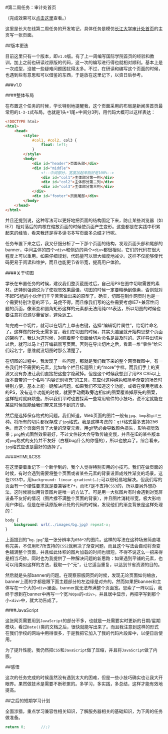 #第二周任务：审计处首页

（完成效果可以[点击这里](http://peterwang1996.github.io/YUOL-Trial/)查看。）

这里是长大在线第二周任务的开发笔记，具体任务是模仿[长江大学审计处首页](http://sjc.yangtzeu.edu.cn/)的主页写一张页面。

##版本更迭

目前这里只有一个版本，即`v1.0`版。有了上一周编写国际学院首页的经验和教训，加上之前也研读过原版的代码，这一次的编写进行得也就相对顺利。基本上是一次成型，没被一些疑难问题困扰得太多。不过，在研读和编写这个页面的时候，也遇到些有意思和可以借鉴的东西，于是放在这里记下，以资日后参考。

###v1.0

####整体布局

在布置这个任务的时候，学长特别地提醒我，这个页面采用的布局是新闻类首页最常用的`1-3-1`式布局，也就是1头+1尾+中间分3列，用代码大概可以这样表达：
```html
<!DOCTYPE html>
<html>
    <head>
        <style>
            #col1, #col2, col3 {
                float: left;
            }
        </style>
        <body>
            <div id="header">页面头部</div>
            <div id="middle">
                <!--中间部分，宽度加起来刚好是100%-->
                <div id="col1">主体部分第一列</div>
                <div id="col2">主体部分第二列</div>
                <div id="col3">主体部分第三列</div>
            </div>
            <div id="footer">页面尾部</div>
        </body>
    </head>
</html>
```
并且还提到说，这种写法可以更好地把页面的结构固定下来，防止某些浏览器（如IE7）相对落后的内核在缩放页面的时候使页面产生变形。这些都是在实践中积累起来的经验，看来我还是得多读书多写页面多总结才行呢。

任务布置下来之后，我又仔细分析了一下那个页面的结构，发现页面头部和尾部的banner，中间主体的四个`<div>`和侧边的两个`<div>`都很相似，它们的代码在很大程度上可以重用。如果仔细规划，代码量可以很大幅度地减少。这样不仅能够使代码更易于阅读和维护，而且也能更节省带宽，提高用户体验。

####关于切图

学长在布置任务的时候，建议我们整页截图过后，自己用PS在图中切取需要的素材。还特别强调说为了使视觉效果最佳，切图的时候一定要精确到像素，否则就对不起PS组的小伙伴们辛辛苦苦做出来的原型了。确实，切图在制作网页时也是一个需要特别注意的环节，马虎不得。而且像我们写的这些需要考虑IE7+兼容性问题的页面，像渐变和圆角矩形这样的元素都无法用纯`CSS`表达，所以切图的时候也要注意将资源尽量留足，避免返工。

每完成一个切片，就可以在切片上单击右键，选择“编辑切片属性”，给切片命名了。这样做的好处无需多言，我们在切图的时候，其实头脑里就开始构思整个页面的架构了。我认为这时候，对照着整个页面给切片命名是最及时的。这样导出切片过后，就可以马上打开编辑器写页面。否则在导出切片之后，看着一堆“零件”给它们起名字，思维就没切图时那么清楚了。

在切图的过程中，我发现了一些问题，那就是我们截下来的整个网页截图中，有一些我们并不需要的元素，比如每个栏目标题图上的“more”字样。而我们手上的资源又没有办法让我们直接把这些字隐藏掉。但是这个时候我想到了用PS CS5以上版本自带的一个名叫“内容识别填充”的工具，在应付这种纯色和简单渐变的场景时特别方便，基本上能一键解决问题。如果我们不知道这个功能，或者在使用老版本的PS，没有这个功能的时候，就要手动截取旁边相似的图案覆盖掉原先的图案，这样相对就麻烦些。所以我们平时也要探索一些常用软件的小技巧，说不定就能在某些时候就能给我们带来意想不到的方便。

然后是选择保存格式的问题。我们知道，Web页面的图片一般有`jpg`、`bmp`和`gif`三种。将所有的切片都保存成了`jpg`格式。我是这样考虑的：`gif`格式最多支持256色，而这个页面包含了大量的渐变元素，用gif势必会导致颜色损失，影响视觉效果；`png`格式固然效果最好，不过文件较大会导致传输变慢，并且在IE的某些版本对`png`格式的支持并不友好（白框bug什么的你懂的），所以也放弃了。综合看来，`jpg`格式应该是最好的选择了。

####HTML&CSS

在这里要着重记下一个新学到的，我个人觉得特别实用的小技巧。我们在做页面的时候，有时会遇到需要将整个页面或者某些元素的背景设置成线性渐变的场景。这在`CSS3`中，用`background: linear-gradient(…);`可以很轻易地解决。但我们写的页面有一个硬性要求就是要兼容IE7+，而IE7是不支持`CSS3`的，所以要另外想办法，这时候貌似用背景图片是唯一的方法了。可是用一大张图片有时会遇到对宽屏设备不友好的情况（图片撑不满整个页面的背景），并且图片消耗带宽，极大影响用户体验。但是在研读原版审计处的代码的时候，发现他们的渐变背景是这样处理的：
```css
body {
    background: url(../images/bg.jpg) repeat-x;
}
```
上面提到的“`bg.jpg`”是一张分辨率为`650*2`的图片。这样的写法在这种场景简直堪称完美，不仅用IE7所支持的`CSS2`就解决了渐变问题，而且这个写法会自动将渐变色铺满整个页面，并且如此体积的图片加载的时间也很短。不得不说这么一招来得是相当巧妙。同时也为我提供了一种解决问题的新思路：如果遇到平铺的元素，也可以用类似这样的方法，截取一个“元”，让它适当重复，以达到节省资源的目的。

然后就是头部banner的问题。在观察原版网页的时候，发现无论页面如何缩放，banner上面的字都是跟下面主题部分的左边缘是对齐的，然而如果把banner和主体写在一个大的`<div>`里面，banner就无法布满整个页面宽。思索了一阵以后，我终于想到在banner中再写一个宽`780px`的`<div>`，并且居中显示，再把字写到那个小`<div>`中，就大功告成了。

####JavaScript

这张网页需要用到`JavaScript`的部分不多，也就是一处需要实时更新的日期/星期模块，看过`Date()`类的文档之后，很快就能写出来了。而且我注意到这样的形式在我们学校的网站中用得很多，于是我把它加入了我的代码片段库中，以便日后使用。

为了提升性能，我仍然把`CSS`和`JavaScript`做了压缩，并且将`JavaScript`做了内嵌。

##感悟

这次的任务完成的时候虽然没有遇到太大的困难，但是一些小技巧确实也让我大开眼界。果然做技术是需要不断积累的。多学习，多实践，多总结，这样才能有效地提高。

##之后的短期学习计划

全面涉猎，重点学习兼容性相关知识，了解服务器相关的基础知识，为下周的任务做准备。

```c
return 0;       //;)
```